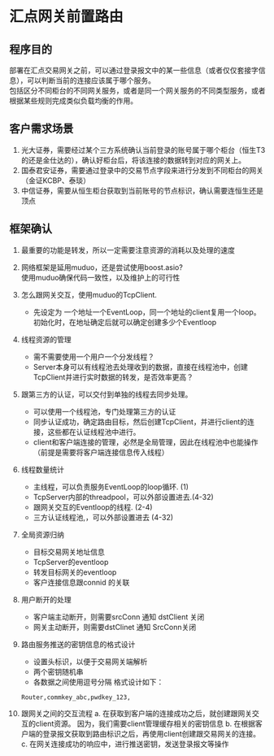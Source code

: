 # 汇点网关前置路由

## 程序目的
部署在汇点交易网关之前，可以通过登录报文中的某一些信息（或者仅仅套接字信息），可以判断当前的连接应该属于哪个服务。  
包括区分不同柜台的不同网关服务，或者是同一个网关服务的不同类型服务，或者根据某些规则完成类似负载均衡的作用。  

## 客户需求场景
1. 光大证券，需要经过某个三方系统确认当前登录的账号属于哪个柜台（恒生T3的还是金仕达的），确认好柜台后，将该连接的数据转到对应的网关上。  
2. 国泰君安证券，需要通过登录中的交易节点字段来进行分发到不同柜台的网关（金证KCBP、泰琰）
3. 中信证券，需要从恒生柜台获取到当前账号的节点标识，确认需要连恒生还是顶点


## 框架确认
1. 最重要的功能是转发，所以一定需要注意资源的消耗以及处理的速度
2. 网络框架是延用muduo，还是尝试使用boost.asio?  
    使用muduo确保代码一致性，以及维护上的可行性


3. 怎么跟网关交互，使用muduo的TcpClient.  
    - 先设定为 一个地址一个EventLoop，同一个地址的client复用一个loop。初始化时，在地址确定后就可以确定创建多少个Eventloop

4. 线程资源的管理
    - 需不需要使用一个用户一个分发线程？  
    - Server本身可以有线程池去处理收到的数据，直接在线程池中，创建TcpClient并进行实时数据的转发，是否效率更高？
    

5. 跟第三方的认证，可以交付到单独的线程去同步处理。
    - 可以使用一个线程池，专门处理第三方的认证
    - 同步认证成功，确定路由目标，然后创建TcpClient，并进行client的连接，这些都在认证线程池中进行。
    - client和客户端连接的管理，必然是全局管理，因此在线程池中也能操作（前提是需要将客户端连接信息传入线程）

6. 线程数量统计
    - 主线程，可以负责服务EventLoop的loop循环.  (1)
    - TcpServer内部的threadpool，可以外部设置进去.(4-32)
    - 跟网关交互的Eventloop的线程. (2-4)
    - 三方认证线程池,，可以外部设置进去 (4-32)

7. 全局资源归纳
    - 目标交易网关地址信息
    - TcpServer的eventloop
    - 转发目标网关的eventloop
    - 客户连接信息跟connid 的关联

8. 用户断开的处理
    - 客户端主动断开，则需要srcConn 通知 dstClient 关闭
    - 网关主动断开，则需要dstClinet 通知 SrcConn关闭
    
9. 路由服务推送的密钥信息的格式设计
    - 设置头标识，以便于交易网关端解析
    - 两个密钥随机串
    - 各数据之间使用逗号分隔
    格式设计如下：
    ```
    Router,commkey_abc,pwdkey_123,
    ```

10. 跟网关之间的交互流程
    a. 在获取到客户端的连接成功之后，就创建跟网关交互的client资源。  因为，我们需要client管理缓存相关的密钥信息
    b. 在根据客户端的登录报文获取到路由标识之后，再使用client创建跟交易网关的连接。  
    c. 在网关连接成功的响应中，进行推送密钥，发送登录报文等操作








